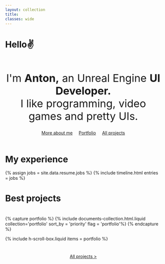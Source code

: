 ```yaml
---
layout: collection
title: 
classes: wide
---
```


<h1 class = "fancy-text"> Hello✌ </h1>


<p style="text-align: center; margin: 60px 0 25px 0; font-size: 34px;">
I'm <span style="font-weight: bold">Anton,</span> an Unreal Engine <span style="font-weight: bold">UI Developer.</span> <br>
I like programming, video games and pretty UIs.
</p>


<div style="display: flex; column-gap: 20px; row-gap: 10px; justify-content: center; flex-wrap: wrap; margin-bottom: 60px">
    <a href="/about" class="secondary-button button"> More about me </a>
    <a href="/portfolio" class="primary-button button"> Portfolio </a>
    <a href="/projects" class="secondary-button button"> All projects </a>
</div>


<h1 class="h-landing">
    My experience
</h1>
 
{% assign jobs = site.data.resume.jobs %}
{% include timeline.html entries = jobs %}

<h1 class="h-landing" style="margin-bottom: 40px"> 
    Best projects
</h1>

{% capture portfolio %}
    {% include documents-collection.html.liquid collection='portfolio' sort_by = 'priority' flag = 'portfolio'%}
{% endcapture %}

{% include h-scroll-box.liquid items = portfolio %}

<div style="display: flex; justify-content: center; margin-top: 40px">
    <a href="/projects" class="primary-button button">All projects ></a>
</div>
